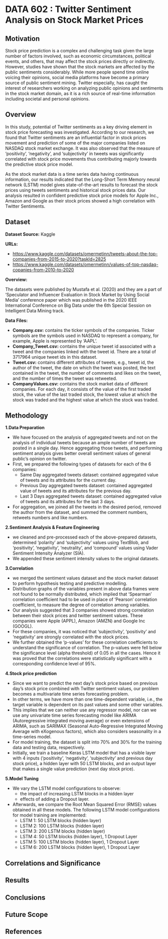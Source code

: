 # DATA 602 : Twitter Sentiment Analysis on Stock Market Prices

## Motivation ##
Stock price prediction is a complex and challenging task given the large number of factors involved, such as economic circumstances, political events, and others, that may affect the stock prices directly or indirectly. However, studies have shown that the stock markets are affected by the public sentiments considerably. While more people spend time online voicing their opinions, social media platforms have become a primary source of public sentiment mining. Twitter especially, has caught the interest of researchers working on analyzing public opinions and sentiments in the stock market domain, as it is a rich source of real-time information including societal and personal opinions. 

## Overview ##
In this study, potential of Twitter sentiments as a key driving element in stock price forecasting was investigated. According to our research, we found that Twitter sentiments are an influential factor in stock prices movement and prediction of some of the major companies listed on NASDAQ stock market exchange. It was also observed that the measure of ‘positivity’, ‘negativity’, and ‘subjectivity’ in tweets was significantly correlated with stock price movements thus contributing majorly towards the predictive stock price model. 

As the stock market data is a time series data having continuous information, our results indicated that the Long-Short Term Memory neural network (LSTM) model gives state-of-the-art results to forecast the stock prices using tweets sentiments and historical stock prices data. Our analysis resulted in confident predictive stock price models for Apple Inc., Amazon and Google as their stock prices showed a high correlation with Twitter Sentiments.

## Dataset ##

**Dataset Source:** Kaggle

**URLs:**
- https://www.kaggle.com/datasets/omermetinn/tweets-about-the-top-companies-from-2015-to-2020?taskId=2825
- https://www.kaggle.com/datasets/omermetinn/values-of-top-nasdaq-copanies-from-2010-to-2020

**Overview:**

The datasets were published by Mustafa et al. (2020) and they are a part of ‘Speculator and Influencer Evaluation in Stock Market by Using Social Media’ conference paper which was published in the 2020 IEEE International Conference on Big Data under the 6th Special Session on Intelligent Data Mining track.

**Data Files:**

- **Company.csv:** contains the ticker symbols of the companies. Ticker symbols are the symbols used in NASDAQ to represent a company, for example, Apple is represented by ‘AAPL’.
- **Company_Tweet.csv:** contains the unique tweet id associated with a tweet and the companies linked with the tweet id. There are a total of 3717964 unique tweet ids in this dataset.
- **Tweet.csv:** contains different attributes of tweets, e.g., tweet id, the author of the tweet, the date on which the tweet was posted, the text contained in the tweet, the number of comments and likes on the tweet, and the number of times the tweet was retweeted.
- **CompanyValues.csv:** contains the stock market data of different companies. For each day, it consists of the value of the first traded stock, the value of the last traded stock, the lowest value at which the stock was traded and the highest value at which the stock was traded.

## Methodology ##

**1.Data Preparation**
- We have focused on the analysis of aggregated tweets and not on the analysis of individual tweets because an ample number of tweets are posted in a single day. Hence aggregating those tweets, and performing sentiment analysis gives better overall sentiment values of general public’s opinion on twitter.
- First, we prepared the following types of datasets for each of the 6 companies:
  - Same Day aggregated tweets dataset: contained aggregated value of tweets and its attributes for the current day.
  - Previous Day aggregated tweets dataset: contained aggregated value of tweets and its attributes for the previous day.
  - Last 3 Days aggregated tweets dataset: contained aggregated value of tweets and its attributes for the last 3 days.
- For aggregation, we joined all the tweets in the desired period, removed the author from the dataset, and summed the comment numbers, retweets numbers and like numbers.

**2.Sentiment Analysis & Feature Engineering**
- we cleaned and pre-processed each of the above-prepared datasets, determined ‘polarity’ and ‘subjectivity’ values using TextBlob, and ‘positivity’, ‘negativity’, ‘neutrality’, and ‘compound’ values using Vader Sentiment Intensity Analyzer (SIA).
- We appended these sentiment intensity values to the original datasets.

**3.Correlation**
- we merged the sentiment values dataset and the stock market dataset to perform hypothesis testing and predictive modelling.
- Distribution graphs of the variables present in above data frames were not found to be normally distributed, which implied that ‘Spearman’ correlation coefficient had to be used in place of ‘Pearson’ correlation coefficient, to measure the degree of correlation among variables.
- Our analysis suggested that 3 companies showed strong correlation between their stock prices and twitter sentiment values. These companies were Apple (APPL), Amazon (AMZN) and Google Inc (GOOGL). 
- For these companies, it was noticed that ‘subjectivity’, ‘positivity’ and ‘negativity’ are strongly correlated with the stock prices.
- We further obtained the ‘p-values’ for these correlation coefficients to understand the significance of correlation. The p-values were fell below the significance level (alpha threshold) of 0.05 in all the cases. Hence it was proved that the correlations were statistically significant with a corresponding confidence level of 95%.

**4.Stock price prediction**
- Since we want to predict the next day’s stock price based on previous day’s stock price combined with Twitter sentiment values, our problem becomes a multivariate time series forecasting problem. 
- In other terms, we have more than one time-dependent variable, i.e., the target variable is dependent on its past values and some other variables.
- This implies that we can neither use any regressor model, nor can we use any univariate time series forecasting model like ARIMA (Autoregressive integrated moving average) or even extensions of ARIMA, such as SARIMAX (Seasonal Auto-Regressive Integrated Moving Average with eXogenous factors), which also considers seasonality in a time-series model.
- For model training, the dataset is split into 70% and 30% for the training data and testing data, respectively.
- Initially, we train a baseline Keras LSTM model that has a visible layer with 4 inputs (‘positivity’, ‘negativity’, ‘subjectivity’ and previous day stock price), a hidden layer with 50 LSTM blocks, and an output layer that makes a single value prediction (next day stock price).

**5.Model Tuning**
- We vary the LSTM model configurations to observe: 
  - the impact of increasing LSTM blocks in a hidden layer
  - effects of adding a Dropout layer.
- Afterwards, we compare the Root Mean Squared Error (RMSE) values obtained in all these models. The following LSTM model configurations for model training are implemented:
  - LSTM 1: 50 LSTM blocks (hidden layer)
  - LSTM 2: 100 LSTM blocks (hidden layer)
  - LSTM 3: 200 LSTM blocks (hidden layer)
  - LSTM 4: 50 LSTM blocks (hidden layer), 1 Dropout Layer
  - LSTM 5: 100 LSTM blocks (hidden layer), 1 Dropout Layer
  - LSTM 6: 200 LSTM blocks (hidden layer), 1 Dropout Layer

## Correlations and Significance ##

## Results ##

## Conclusions ##

## Future Scope ##

## References ##
